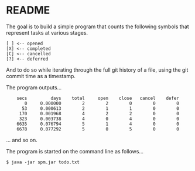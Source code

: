 README
======

The goal is to build a simple program that counts the following symbols
that represent tasks at various stages.

	[ ] <-- opened
	[X] <-- completed
	[C] <-- cancelled
	[?] <-- deferred

And to do so while iterating through the full git history of a file,
using the git commit time as a timestamp.

The program outputs...

        secs         days    total     open    close   cancel    defer
           0     0.000000        2        2        0        0        0
          53     0.000613        2        1        1        0        0
         170     0.001968        4        2        2        0        0
         323     0.003738        4        0        4        0        0
        6635     0.076794        5        1        4        0        0
        6678     0.077292        5        0        5        0        0

... and so on.

The program is started on the command line as follows...

    $ java -jar spm.jar todo.txt
